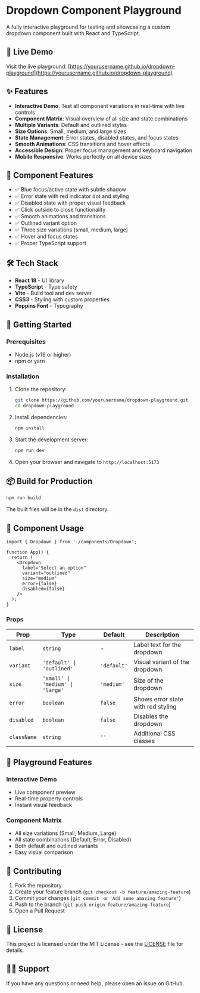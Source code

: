 # Dropdown Component Playground

A fully interactive playground for testing and showcasing a custom dropdown component built with React and TypeScript.

## 🚀 Live Demo

Visit the live playground: [https://yourusername.github.io/dropdown-playground](https://yourusername.github.io/dropdown-playground)

## ✨ Features

- **Interactive Demo**: Test all component variations in real-time with live controls
- **Component Matrix**: Visual overview of all size and state combinations
- **Multiple Variants**: Default and outlined styles
- **Size Options**: Small, medium, and large sizes
- **State Management**: Error states, disabled states, and focus states
- **Smooth Animations**: CSS transitions and hover effects
- **Accessible Design**: Proper focus management and keyboard navigation
- **Mobile Responsive**: Works perfectly on all device sizes

## 🎯 Component Features

- ✅ Blue focus/active state with subtle shadow
- ✅ Error state with red indicator dot and styling
- ✅ Disabled state with proper visual feedback
- ✅ Click outside to close functionality
- ✅ Smooth animations and transitions
- ✅ Outlined variant option
- ✅ Three size variations (small, medium, large)
- ✅ Hover and focus states
- ✅ Proper TypeScript support

## 🛠️ Tech Stack

- **React 18** - UI library
- **TypeScript** - Type safety
- **Vite** - Build tool and dev server
- **CSS3** - Styling with custom properties
- **Poppins Font** - Typography

## 🚀 Getting Started

### Prerequisites

- Node.js (v16 or higher)
- npm or yarn

### Installation

1. Clone the repository:
   ```bash
   git clone https://github.com/yourusername/dropdown-playground.git
   cd dropdown-playground
   ```

2. Install dependencies:
   ```bash
   npm install
   ```

3. Start the development server:
   ```bash
   npm run dev
   ```

4. Open your browser and navigate to `http://localhost:5173`

## 📦 Build for Production

```bash
npm run build
```

The built files will be in the `dist` directory.

## 🎨 Component Usage

```tsx
import { Dropdown } from './components/Dropdown';

function App() {
  return (
    <Dropdown 
      label="Select an option"
      variant="outlined"
      size="medium"
      error={false}
      disabled={false}
    />
  );
}
```

### Props

| Prop | Type | Default | Description |
|------|------|---------|-------------|
| `label` | `string` | - | Label text for the dropdown |
| `variant` | `'default' \| 'outlined'` | `'default'` | Visual variant of the dropdown |
| `size` | `'small' \| 'medium' \| 'large'` | `'medium'` | Size of the dropdown |
| `error` | `boolean` | `false` | Shows error state with red styling |
| `disabled` | `boolean` | `false` | Disables the dropdown |
| `className` | `string` | `''` | Additional CSS classes |

## 🎪 Playground Features

### Interactive Demo
- Live component preview
- Real-time property controls
- Instant visual feedback

### Component Matrix
- All size variations (Small, Medium, Large)
- All state combinations (Default, Error, Disabled)
- Both default and outlined variants
- Easy visual comparison

## 🤝 Contributing

1. Fork the repository
2. Create your feature branch (`git checkout -b feature/amazing-feature`)
3. Commit your changes (`git commit -m 'Add some amazing feature'`)
4. Push to the branch (`git push origin feature/amazing-feature`)
5. Open a Pull Request

## 📄 License

This project is licensed under the MIT License - see the [LICENSE](LICENSE) file for details.

## 🙋‍♂️ Support

If you have any questions or need help, please open an issue on GitHub. 